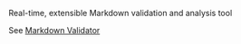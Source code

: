 Real-time, extensible Markdown validation and analysis tool

See [Markdown Validator]



[Markdown Validator]: https://github.com/MihaZupan/MarkdownValidator